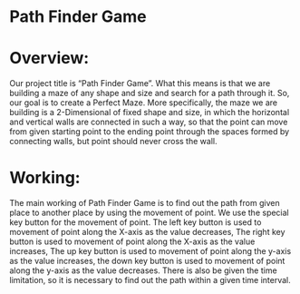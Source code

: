 # Path Finder Game
# Overview: 
Our project title is “Path Finder Game”. What this means is that we are building a maze of any shape and size and search for a path through it. So, our goal is to create a Perfect Maze. More specifically, the maze we are building is a 2-Dimensional of fixed shape and size, in which the horizontal and vertical walls are connected in such a way, so that the point can move from given starting point to the ending point through the spaces formed by connecting walls, but point should never cross the wall.

# Working: 
The main working of Path Finder Game is to find out the path from given place to another place by using the movement of point. We use the special key button for the movement of point. The left key button is used to movement of point along the X-axis as the value decreases, The right key button is used to movement of point along the X-axis as the value increases, The up key button is used to movement of point along the y-axis as the value increases, the down key button is used to movement of point along the y-axis as the value decreases. There is also be given the time limitation, so it is necessary to find out the path within a given time interval.
